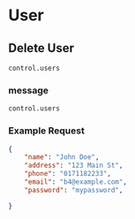 
# User
## Delete User
``` 
control.users 
```
### message
``` 
control.users 
```
### Example Request

```json
{
    "name": "John Doe",
    "address": "123 Main St",
    "phone": "0171182233",
    "email": "b4@example.com",
    "password": "mypassword",

}
```
